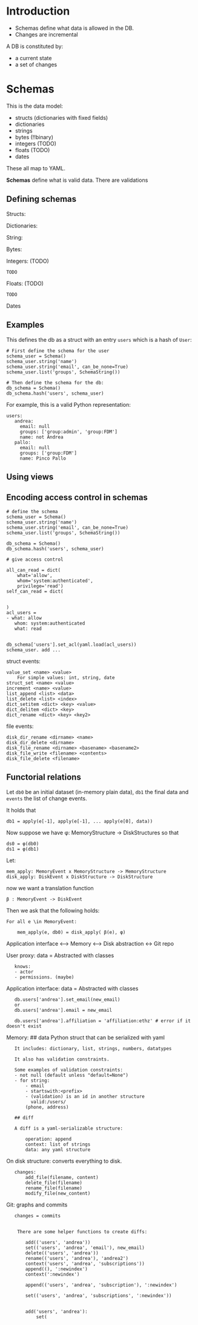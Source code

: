 # Introduction


* Schemas define what data is allowed in the DB.
* Changes are incremental


A DB is constituted by:
- a current state
- a set of changes


# Schemas

This is the data model:

- structs (dictionaries with fixed fields)
- dictionaries
- strings
- bytes (!!binary)
- integers (TODO)
- floats (TODO)
- dates

These all map to YAML.


**Schemas** define what is valid data. There are validations

## Defining schemas


Structs:

Dictionaries:

String:

Bytes:

Integers: (TODO)

    TODO

Floats: (TODO)

    TODO

Dates

## Examples

This defines the db as a struct with an entry `users` which is a hash
of `User`:

    # First define the schema for the user
    schema_user = Schema()
    schema_user.string('name')
    schema_user.string('email', can_be_none=True)
    schema_user.list('groups', SchemaString())

    # Then define the schema for the db:
    db_schema = Schema()
    db_schema.hash('users', schema_user)

For example, this is a valid Python representation:

    users:
       andrea:
         email: null
         groups: ['group:admin', 'group:FDM']
         name: not Andrea
       pallo:
         email: null
         groups: ['group:FDM']
         name: Pinco Pallo

## Using views

## Encoding access control in schemas

    # define the schema
    schema_user = Schema()
    schema_user.string('name')
    schema_user.string('email', can_be_none=True)
    schema_user.list('groups', SchemaString())

    db_schema = Schema()
    db_schema.hash('users', schema_user)

    # give access control

    all_can_read = dict(
        what='allow',
        whom='system:authenticated',
        privilege='read')
    self_can_read = dict(


    )
    acl_users =
    - what: allow
       whom: system:authenticated
       what: read


    db_schema['users'].set_acl(yaml.load(acl_users))
    schema_user. add ...


struct events:

    value_set <name> <value>
        For simple values: int, string, date
    struct_set <name> <value>
    increment <name> <value>
    list_append <list> <data>
    list_delete <list> <index>
    dict_setitem <dict> <key> <value>
    dict_delitem <dict> <key>
    dict_rename <dict> <key> <key2>

file events:

    disk_dir_rename <dirname> <name>
    disk_dir_delete <dirname>
    disk_file_rename <dirname> <basename> <basename2>
    disk_file_write <filename> <contents>
    disk_file_delete <filename>


## Functorial relations

Let `db0` be an initial dataset (in-memory plain data), `db1` the final data
and `events` the list of change events.

It holds that

    db1 = apply(e[-1], apply(e[-1], ... apply(e[0], data))

Now suppose we have φ: MemoryStructure -> DiskStructures
so that

    ds0 = φ(db0)
    ds1 = φ(db1)


Let:

    mem_apply: MemoryEvent x MemoryStructure -> MemoryStructure
    disk_apply: DiskEvent x DiskStructure -> DiskStructure

now we want a translation function

    β : MemoryEvent -> DiskEvent

Then we ask that the following holds:

    For all e \in MemoryEvent:

        mem_apply(e, db0) = disk_apply( β(e), φ)





Application interface  <--> Memory <--> Disk abstraction <-> Git repo

   User proxy:
       data = Abstracted with classes

       knows:
       - actor
       - permissions. (maybe)

   Application interface:
       data = Abstracted with classes

       db.users['andrea'].set_email(new_email)
       or
       db.users['andrea'].email = new_email

       db.users['andrea'].affiliation = 'affiliation:ethz' # error if it doesn't exist


   Memory:
       ## data
       Python struct that can be serialized with yaml

       It includes: dictionary, list, strings, numbers, datatypes

       It also has validation constraints.

       Some examples of validation constraints:
       - not null (default unless "default=None")
       - for string:
           - email
           - startswith:<prefix>
           - (validation) is an id in another structure
             valid:/users/
           (phone, address)

       ## diff

       A diff is a yaml-serializable structure:

           operation: append
           context: list of strings
           data: any yaml structure



   On disk structure: converts everything to disk.

       changes:
           add_file(filename, content)
           delete_file(filename)
           rename_file(filename)
           modify_file(new_content)

   Git: graphs and commits

       changes = commits


        There are some helper functions to create diffs:

           add(('users', 'andrea'))
           set(('users', 'andrea', 'email'), new_email)
           delete(('users', 'andrea'))
           rename(('users', 'andrea'), 'andrea2')
           context('users', 'andrea', 'subscriptions'))
           append((), ':newindex')
           context(':newindex')

           append(('users', 'andrea', 'subscription'), ':newindex')

           set(('users', 'andrea', 'subscriptions', ':newindex'))


           add('users', 'andrea'):
               set(
